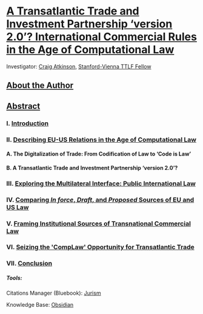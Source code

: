 # [A Transatlantic Trade and Investment Partnership ‘version 2.0’? International Commercial Rules in the Age of Computational Law](https://github.com/lexmerca/TTIPv2_ToC)

Investigator: [Craig Atkinson](https://law.stanford.edu/directory/craig-atkinson/), [Stanford-Vienna TTLF Fellow](https://law.stanford.edu/transatlantic-technology-law-forum/#slsnav-fellows)

## [About the Author](https://github.com/lexmerca/TTIPv2_ToC/blob/main/Author.md)

## [Abstract](https://github.com/lexmerca/TTIPv2_ToC/blob/main/Abstract.md)

### I. [Introduction](https://github.com/lexmerca/TTIPv2_1/)

### II. [Describing EU-US Relations in the Age of Computational Law](https://github.com/lexmerca/TTIPv2_2/)

#### A. The Digitalization of Trade: From Codification of Law to ‘Code is Law’ 

#### B. A Transatlantic Trade and Investment Partnership ‘version 2.0’?

### III. [Exploring the Multilateral Interface: Public International Law](https://github.com/lexmerca/TTIPv2_3/)

#### 

####
### IV. [Comparing *In force*, *Draft*, and *Proposed* Sources of EU and US Law](https://github.com/lexmerca/TTIPv2_4/)

### V. [Framing Institutional Sources of Transnational Commercial Law](https://github.com/lexmerca/TTIPv2_5/)

### VI. [Seizing the 'CompLaw' Opportunity for Transatlantic Trade](https://github.com/lexmerca/TTIPv2_6/)

### VII. [Conclusion](https://github.com/lexmerca/TTIPv2_7)



##### Tools:

Citations Manager (Bluebook): [Jurism](https://juris-m.github.io/)

Knowledge Base: [Obsidian](https://obsidian.md/)
